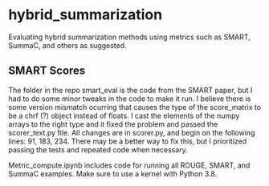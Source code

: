 # hybrid_summarization
Evaluating hybrid summarization methods using metrics such as SMART, SummaC, and others as suggested.


## SMART Scores

The folder in the repo smart_eval is the code from the SMART paper, but I had to do some minor tweaks in the code to make it run. I believe there is some version mismatch ocurring that causes the type of the score_matrix to be a chrf (?) object instead of floats. I cast the elements of the numpy arrays to the right type and it fixed the problem and passed the scorer_text.py file. All changes are in scorer.py, and begin on the following lines: 91, 183, 234. There may be a better way to fix this, but I prioritized passing the tests and repeated code when necessary.

Metric_compute.ipynb includes code for running all ROUGE, SMART, and SummaC examples. Make sure to use a kernel with Python 3.8.